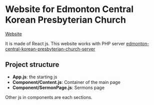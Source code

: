 # Website for Edmonton Central Korean Presbyterian Church

[Website](https://edmontoncc.net/#/)

It is made of React js. This website works with PHP server [edmonton-central-korean-presbyterian-church-server](https://github.com/ryanwlee/edmonton-central-korean-presbyterian-church-server)

## Project structure

- **App.js**: the starting js
- **Component/Content.js**: Container of the main page
- **Component/SermonPage.js**: Sermons page

Other js in components are each sections.
